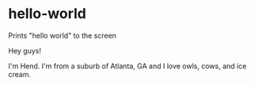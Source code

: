 # hello-world
Prints "hello world" to the screen

Hey guys!

I'm Hend. I'm from a suburb of Atlanta, GA and I love
owls, cows, and ice cream.
